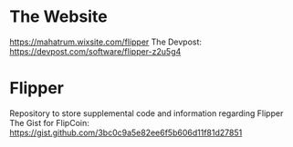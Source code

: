 # The Website
https://mahatrum.wixsite.com/flipper
The Devpost: https://devpost.com/software/flipper-z2u5g4

# Flipper
Repository to store supplemental code and information regarding Flipper
The Gist for FlipCoin: https://gist.github.com/3bc0c9a5e82ee6f5b606d11f81d27851
